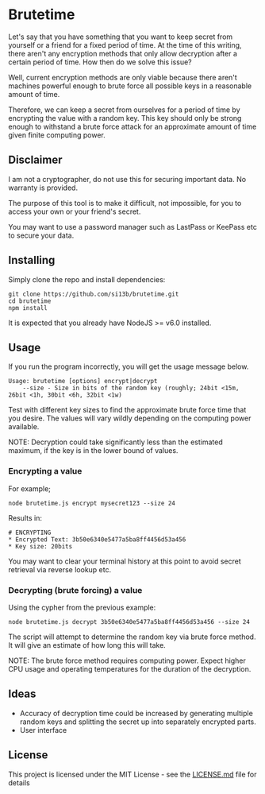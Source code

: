 # Brutetime

Let's say that you have something that you want to keep secret from yourself or a friend for a fixed period of time. At the time of this writing, there aren't any encryption methods that only allow decryption after a certain period of time. How then do we solve this issue?

Well, current encryption methods are only viable because there aren't machines powerful enough to brute force all possible keys in a reasonable amount of time.

Therefore, we can keep a secret from ourselves for a period of time by encrypting the value with a random key. This key should only be strong enough to withstand a brute force attack for an approximate amount of time given finite computing power.


## Disclaimer

I am not a cryptographer, do not use this for securing important data. No warranty is provided.

The purpose of this tool is to make it difficult, not impossible, for you to access your own or your friend's secret.

You may want to use a password manager such as LastPass or KeePass etc to secure your data.


## Installing

Simply clone the repo and install dependencies:

```
git clone https://github.com/si13b/brutetime.git
cd brutetime
npm install
```

It is expected that you already have NodeJS >= v6.0 installed.


## Usage

If you run the program incorrectly, you will get the usage message below.

```
Usage: brutetime [options] encrypt|decrypt
	--size - Size in bits of the random key (roughly; 24bit <15m, 26bit <1h, 30bit <6h, 32bit <1w)
```

Test with different key sizes to find the approximate brute force time that you desire. The values will vary wildly depending on the computing power available.

NOTE: Decryption could take significantly less than the estimated maximum, if the key is in the lower bound of values.

### Encrypting a value

For example;

```
node brutetime.js encrypt mysecret123 --size 24
```

Results in:

```
# ENCRYPTING
* Encrypted Text: 3b50e6340e5477a5ba8ff4456d53a456
* Key size: 20bits
```

You may want to clear your terminal history at this point to avoid secret retrieval via reverse lookup etc.

### Decrypting (brute forcing) a value

Using the cypher from the previous example:

```
node brutetime.js decrypt 3b50e6340e5477a5ba8ff4456d53a456 --size 24
```

The script will attempt to determine the random key via brute force method. It will give an estimate of how long this will take.

NOTE: The brute force method requires computing power. Expect higher CPU usage and operating temperatures for the duration of the decryption.

## Ideas

* Accuracy of decryption time could be increased by generating multiple random keys and splitting the secret up into separately encrypted parts.
* User interface


## License

This project is licensed under the MIT License - see the [LICENSE.md](LICENSE.md) file for details
